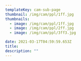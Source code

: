 ```yaml
---
templateKey: cam-sub-page
thumbnail: /img/cam/ppl/1ff.jpg
thumbnails:
  - image: /img/cam/ppl/1ff.jpg
  - image: /img/cam/ppl/2ff.jpg
  - image: /img/cam/ppl/3ff3.jpg

date: 2021-03-17T04:59:59.653Z
title:  
description: ""
---
```

